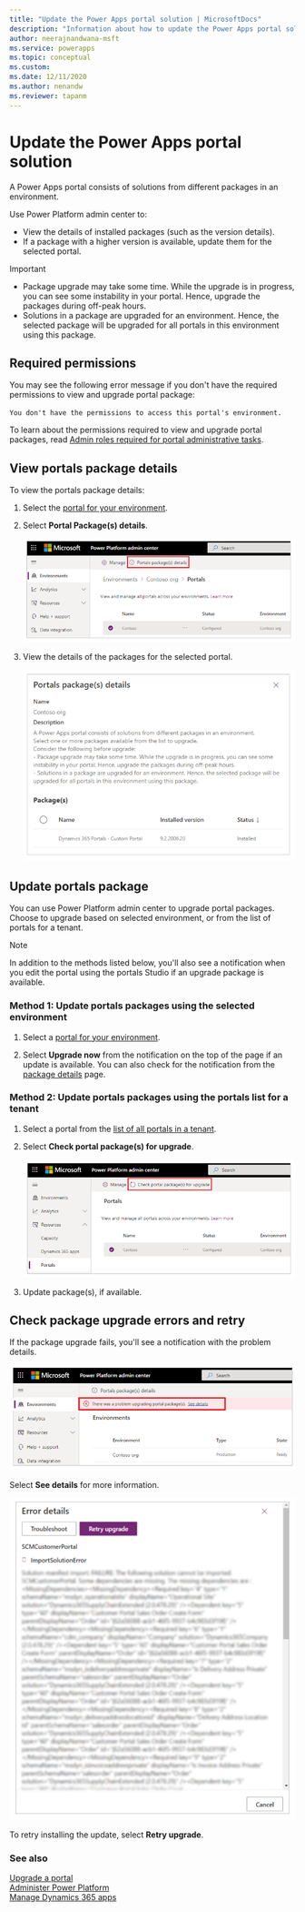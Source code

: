 ```yaml
---
title: "Update the Power Apps portal solution | MicrosoftDocs"
description: "Information about how to update the Power Apps portal solution."
author: neerajnandwana-msft
ms.service: powerapps
ms.topic: conceptual
ms.custom: 
ms.date: 12/11/2020
ms.author: nenandw
ms.reviewer: tapanm
---
```


# Update the Power Apps portal solution

A Power Apps portal consists of solutions from different packages in an environment.

Use Power Platform admin center to:

- View the details of installed packages (such as the version details).
- If a package with a higher version is available, update them for the selected portal.

> [!IMPORTANT]
> - Package upgrade may take some time. While the upgrade is in progress, you can see some instability in your portal. Hence, upgrade the packages during off-peak hours.
> - Solutions in a package are upgraded for an environment. Hence, the selected package will be upgraded for all portals in this environment using this package.

## Required permissions

You may see the following error message if you don't have the required permissions to view and upgrade portal package:

`You don't have the permissions to access this portal's environment.`

To learn about the permissions required to view and upgrade portal packages, read [Admin roles required for portal administrative tasks](portal-admin-roles.md).

## View portals package details

To view the portals package details:

1. Select the [portal for your environment](power-platform-admin-center.md#manage-all-portals-for-an-environment).

1. Select **Portal Package(s) details**.

    ![Details of portal's packages](media/power-platform-admin-center/portal-package-details.png "Details of portal's packages")

1. View the details of the packages for the selected portal.

    ![Details of portal's packages such as name, version and installed status ](media/power-platform-admin-center/portal-package-details-info.png "Details of portal's packages such as name, version and installed status")

## Update portals package

You can use Power Platform admin center to upgrade portal packages. Choose to upgrade based on selected environment, or from the list of portals for a tenant.

> [!NOTE]
> In addition to the methods listed below, you'll also see a notification when you edit the portal using the portals Studio if an upgrade package is available.

### Method 1: Update portals packages using the selected environment

1. Select a [portal for your environment](power-platform-admin-center.md#manage-all-portals-for-an-environment).

1. Select **Upgrade now** from the notification on the top of the page if an update is available. You can also check for the notification from the [package details](#view-portals-package-details) page.

### Method 2: Update portals packages using the portals list for a tenant

1. Select a portal from the [list of all portals in a tenant](power-platform-admin-center.md#manage-all-portals-for-a-tenant).

1. Select **Check portal package(s) for upgrade**.

    ![Check portal package(s) for upgrade](media/power-platform-admin-center/check-upgrades.png "Check portal package(s) for upgrade")

1. Update package(s), if available.

## Check package upgrade errors and retry

If the package upgrade fails, you'll see a notification with the problem details.

![Error upgrading package(s)](media/power-platform-admin-center/upgrade-error.png "Error upgrading package(s)")

Select **See details** for more information.

![Error upgrading package(s) - details](media/power-platform-admin-center/error-example.png "Error upgrading package(s) - details")

To retry installing the update, select **Retry upgrade**.

### See also

[Upgrade a portal](upgrade-portal.md) <br>
[Administer Power Platform](/power-platform/admin/admin-documentation) <br>
[Manage Dynamics 365 apps](/power-platform/admin/manage-apps)
